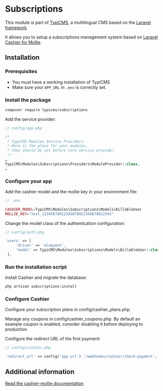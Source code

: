 # Subscriptions

This module is part of [TypiCMS](https://github.com/TypiCMS/Base), a multilingual CMS based on the [Laravel framework](https://github.com/laravel/framework).

It allows you to setup a subscriptions management system based on [Laravel Cashier for Mollie](https://github.com/laravel/cashier-mollie).

## Installation

### Prerequisites

- You must have a working installation of TypiCMS
- Make sure your `APP_URL` in `.env` is correctly set.

### Install the package

```bash
composer require typicms/subscriptions
```

Add the service provider:

```php
// config/app.php

/*
 * TypiCMS Modules Service Providers.
 * Here is the place for your modules,
 * they should be set before Core Service provider.
 */
…
TypiCMS\Modules\Subscriptions\Providers\ModuleProvider::class,
…
```

### Configure your app

Add the cashier model and the mollie key in your environment file:

```php
// .env

CASHIER_MODEL=TypiCMS\Modules\Subscriptions\Models\BillableUser
MOLLIE_KEY="test_12345678912345678912345678912345"
```

Change the model class of the authentication configuration:
```php
// config/auth.php

'users' => [
     'driver' => 'eloquent',
     'model' => TypiCMS\Modules\Subscriptions\Models\BillableUser::class,
 ],
```

### Run the installation script

Install Cashier and migrate the database:

```bash
php artisan subscriptions:install
```

### Configure Cashier

Configure your subscription plans in config/cashier_plans.php.

Manage any coupons in config/cashier_coupons.php. By default an example coupon is enabled, consider disabling it before deploying to production.

Configure the redirect URL of the first payment:
```php
// config/cashier.php

'redirect_url' => config('app.url').'/webhooks/cashier/check-payment',
```

## Additional information
[Read the cashier-mollie documentation](https://github.com/laravel/cashier-mollie)
